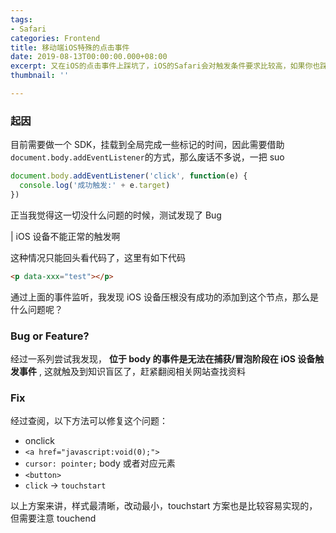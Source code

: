 ```yaml
---
tags:
- Safari
categories: Frontend
title: 移动端iOS特殊的点击事件
date: 2019-08-13T00:00:00.000+08:00
excerpt: 又在iOS的点击事件上踩坑了，iOS的Safari会对触发条件要求比较高，如果你也踩坑了可以花几分钟看看
thumbnail: ''

---
```

### 起因

目前需要做一个 SDK，挂载到全局完成一些标记的时间，因此需要借助`document.body.addEventListener`的方式，那么废话不多说，一把 suo

```javascript
document.body.addEventListener('click', function(e) {
  console.log('成功触发:' + e.target)
})
```

正当我觉得这一切没什么问题的时候，测试发现了 Bug

| iOS 设备不能正常的触发啊

这种情况只能回头看代码了，这里有如下代码

```html
<p data-xxx="test"></p>
```

通过上面的事件监听，我发现 iOS 设备压根没有成功的添加到这个节点，那么是什么问题呢？

### Bug or Feature?

经过一系列尝试我发现， **位于 body 的事件是无法在捕获/冒泡阶段在 iOS 设备触发事件** , 这就触及到知识盲区了，赶紧翻阅相关网站查找资料

### Fix

经过查阅，以下方法可以修复这个问题：

- onclick
- `<a href="javascript:void(0);">`
- `cursor: pointer;` body 或者对应元素
- `<button>`
- `click` -> `touchstart`

以上方案来讲，样式最清晰，改动最小，touchstart 方案也是比较容易实现的，但需要注意 touchend